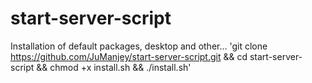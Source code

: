 # start-server-script
Installation of default packages, desktop and other...
'git clone https://github.com/JuManjey/start-server-script.git && cd start-server-script && chmod +x install.sh && ./install.sh'
